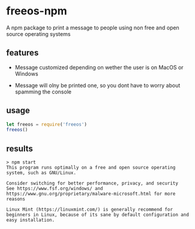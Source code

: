 # freeos-npm

A npm package to print a message to people using non free and open source operating systems

## features

- Message customized depending on wether the user is on MacOS or Windows

- Message will olny be printed one, so you dont have to worry about spamming the console

## usage

```js
let freeos = require('freeos')
freeos()
```

## results

```
> npm start
This program runs optimally on a free and open source operating system, such as GNU/Linux.

Consider switching for better performance, privacy, and security
See https://www.fsf.org/windows/ and https://www.gnu.org/proprietary/malware-microsoft.html for more reasons

Linux Mint (https://linuxmint.com/) is generally recommend for beginners in Linux, because of its sane by default configuration and easy installation.
```
